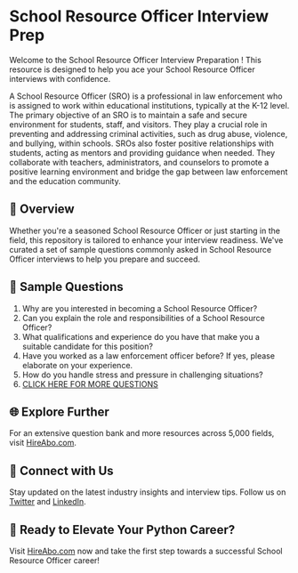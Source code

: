 # School Resource Officer Interview Prep

Welcome to the School Resource Officer Interview Preparation ! This resource is designed to help you ace your School Resource Officer interviews with confidence.

A School Resource Officer (SRO) is a professional in law enforcement who is assigned to work within educational institutions, typically at the K-12 level. The primary objective of an SRO is to maintain a safe and secure environment for students, staff, and visitors. They play a crucial role in preventing and addressing criminal activities, such as drug abuse, violence, and bullying, within schools. SROs also foster positive relationships with students, acting as mentors and providing guidance when needed. They collaborate with teachers, administrators, and counselors to promote a positive learning environment and bridge the gap between law enforcement and the education community.

## 🚀 Overview

Whether you're a seasoned School Resource Officer or just starting in the field, this repository is tailored to enhance your interview readiness. We've curated a set of sample questions commonly asked in School Resource Officer interviews to help you prepare and succeed.

## 📝 Sample Questions

1. Why are you interested in becoming a School Resource Officer?
2. Can you explain the role and responsibilities of a School Resource Officer?
3. What qualifications and experience do you have that make you a suitable candidate for this position?
4. Have you worked as a law enforcement officer before? If yes, please elaborate on your experience.
5. How do you handle stress and pressure in challenging situations?
6. [CLICK HERE FOR MORE QUESTIONS](https://hireabo.com/job/9_3_31/School%20Resource%20Officer)

## 🌐 Explore Further

For an extensive question bank and more resources across 5,000 fields, visit [HireAbo.com](https://www.hireabo.com).

## 📱 Connect with Us

Stay updated on the latest industry insights and interview tips. Follow us on [Twitter](https://twitter.com/hireabo) and [LinkedIn](https://www.linkedin.com/in/hire-abo-3609972a8/).

## 🚀 Ready to Elevate Your Python Career?

Visit [HireAbo.com](https://www.hireabo.com) now and take the first step towards a successful School Resource Officer career!